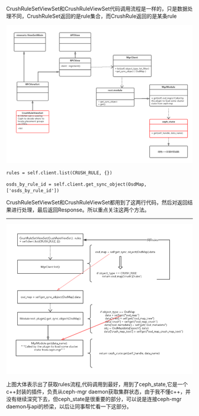 CrushRuleSetViewSet和CrushRuleViewSet代码调用流程是一样的，只是数据处理不同，CrushRuleSet返回的是rule集合，而CrushRule返回的是某条rule

![](/assets/ceph-mgrOO1.png)

`rules = self.client.list(CRUSH_RULE, {})`

`osds_by_rule_id = self.client.get_sync_object(OsdMap, ['osds_by_rule_id'])`

CrushRuleSetViewSet和CrushRuleViewSet都用到了这两行代码，然后对返回结果进行处理，最后返回Response。所以重点关注这两个方法。

---

![](/assets/getRules.png)

上图大体表示出了获取rules流程,代码调用到最好，用到了ceph\_state,它是一个c++封装的插件，负责从ceph-mgr daemon获取集群状态，由于我不懂c++，并没有继续深究下去，但ceph\_state是很重要的部分，可以说是连接ceph-mgr daemon与api的桥梁，以后让同事帮忙看一下这部分。































